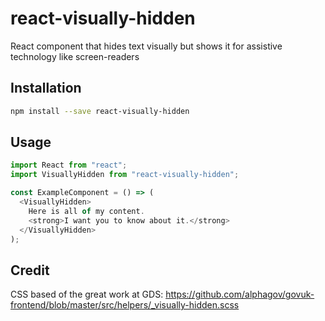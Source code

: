 # react-visually-hidden

React component that hides text visually but shows it for assistive technology like screen-readers

## Installation

```bash
npm install --save react-visually-hidden
```

## Usage

```javascript
import React from "react";
import VisuallyHidden from "react-visually-hidden";

const ExampleComponent = () => (
  <VisuallyHidden>
    Here is all of my content.
    <strong>I want you to know about it.</strong>
  </VisuallyHidden>
);
```

## Credit

CSS based of the great work at GDS: https://github.com/alphagov/govuk-frontend/blob/master/src/helpers/_visually-hidden.scss
